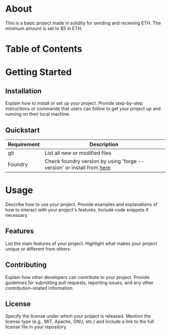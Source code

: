 # About

This is a basic project made in solidity for sending and recieving ETH. The minimum amount is set to $5 in ETH. 

# Table of Contents



# Getting Started

## Installation

Explain how to install or set up your project. Provide step-by-step instructions or commands that users can follow to get your project up and running on their local machine.

## Quickstart

| Requirement | Description                                                                                    |
| ----------- | ---------------------------------------------------------------------------------------------- |
| git         | List all new or modified files                                                                 |
| Foundry     | Check foundry version by using 'forge --version' or install from [here](https://getfoundry.sh) |

# Usage

Describe how to use your project. Provide examples and explanations of how to interact with your project's features. Include code snippets if necessary.

## Features

List the main features of your project. Highlight what makes your project unique or different from others.

## Contributing

Explain how other developers can contribute to your project. Provide guidelines for submitting pull requests, reporting issues, and any other contribution-related information.

## License

Specify the license under which your project is released. Mention the license type (e.g., MIT, Apache, GNU, etc.) and include a link to the full license file in your repository.
